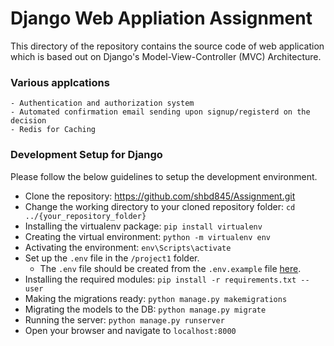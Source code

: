 # Django Web Appliation Assignment

This directory of the repository contains the source code of web application which is based out on Django's Model-View-Controller (MVC) Architecture. 

### Various applcations
	- Authentication and authorization system
	- Automated confirmation email sending upon signup/registerd on the decision
	- Redis for Caching

### Development Setup for Django
Please follow the below guidelines to setup the development environment.

- Clone the repository: https://github.com/shbd845/Assignment.git
- Change the working directory to your cloned repository folder: `cd ../{your_repository_folder}`
- Installing the virtualenv package: `pip install virtualenv`
- Creating the virtual environment: `python -m virtualenv env`
- Activating the environment: `env\Scripts\activate`
- Set up the `.env` file in the `/project1` folder.
	- The `.env` file should be created from the `.env.example` file [here](https://github.com/shbd845/Assignment/blob/master/.env.example).
- Installing the required modules: `pip install -r requirements.txt --user`
- Making the migrations ready: `python manage.py makemigrations`
- Migrating the models to the DB: `python manage.py migrate`
- Running the server: `python manage.py runserver`
- Open your browser and navigate to `localhost:8000`
